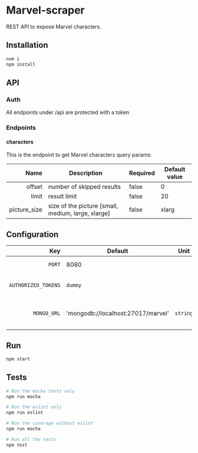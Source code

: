 # Marvel-scraper

REST API to expose Marvel characters.

## Installation

```bash
nvm i
npm install
```

## API
### Auth
All endpoints under /api are protected with a token

### Endpoints
#### characters
This is the endpoint to get Marvel characters
query params:

Name | Description | Required | Default value |
---: | --- | --- | --- |
offset | number of skipped results | false | 0 |
limit  | result limit  | false | 20 |
picture_size  | size of the picture [small, medium, large, xlarge]  | false | xlarg


## Configuration

Key | Default | Unit | Comment |
---: | --- | --- | --- |
`PORT` | 8080 |  | Configuration path
`AUTHORIZED_TOKENS` | `dummy` |  | Authorized tokens for this service
`MONGO_URL` | 'mongodb://localhost:27017/marvel' | `string` | marvel MongoDB Connection string


## Run
```bash
npm start
```

## Tests

```bash
# Run the mocha tests only
npm run mocha

# Run the eslint only
npm run eslint

# Run the coverage without eslint
npm run mocha

# Run all the tests
npm test
```
